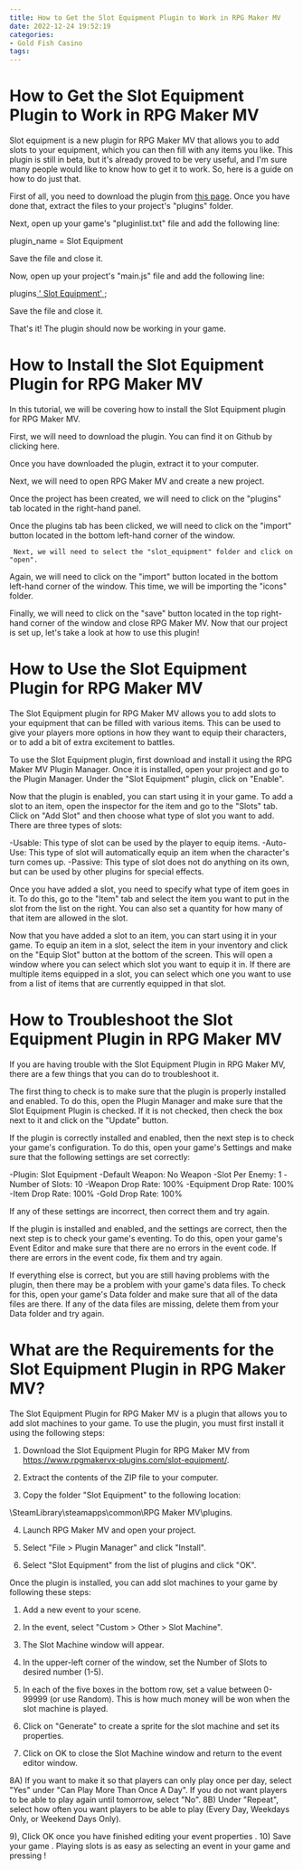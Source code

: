 ```yaml
---
title: How to Get the Slot Equipment Plugin to Work in RPG Maker MV
date: 2022-12-24 19:52:19
categories:
- Gold Fish Casino
tags:
---
```



#  How to Get the Slot Equipment Plugin to Work in RPG Maker MV

Slot equipment is a new plugin for RPG Maker MV that allows you to add slots to your equipment, which you can then fill with any items you like. This plugin is still in beta, but it's already proved to be very useful, and I'm sure many people would like to know how to get it to work. So, here is a guide on how to do just that.

First of all, you need to download the plugin from [this page](https://www.dropbox.com/s/qqj7bwxjc4x4o9i/Slot%20Equipment%20Beta.zip?dl=0). Once you have done that, extract the files to your project's "plugins" folder.

Next, open up your game's "pluginlist.txt" file and add the following line:

plugin_name = Slot Equipment

Save the file and close it.

Now, open up your project's "main.js" file and add the following line:

plugins[ ' Slot Equipment' ]();

Save the file and close it.

That's it! The plugin should now be working in your game.

#  How to Install the Slot Equipment Plugin for RPG Maker MV

In this tutorial, we will be covering how to install the Slot Equipment plugin for RPG Maker MV.

First, we will need to download the plugin. You can find it on Github by clicking here.

Once you have downloaded the plugin, extract it to your computer.

Next, we will need to open RPG Maker MV and create a new project.

Once the project has been created, we will need to click on the "plugins" tab located in the right-hand panel.

Once the plugins tab has been clicked, we will need to click on the "import" button located in the bottom left-hand corner of the window.


















     Next, we will need to select the "slot_equipment" folder and click on "open".
 Again, we will need to click on the "import" button located in the bottom left-hand corner of the window. This time, we will be importing the "icons" folder. 



   Finally, we will need to click on the "save" button located in the top right-hand corner of the window and close RPG Maker MV. 
Now that our project is set up, let's take a look at how to use this plugin!

#  How to Use the Slot Equipment Plugin for RPG Maker MV

The Slot Equipment plugin for RPG Maker MV allows you to add slots to your equipment that can be filled with various items. This can be used to give your players more options in how they want to equip their characters, or to add a bit of extra excitement to battles.

To use the Slot Equipment plugin, first download and install it using the RPG Maker MV Plugin Manager. Once it is installed, open your project and go to the Plugin Manager. Under the "Slot Equipment" plugin, click on "Enable".

Now that the plugin is enabled, you can start using it in your game. To add a slot to an item, open the inspector for the item and go to the "Slots" tab. Click on "Add Slot" and then choose what type of slot you want to add. There are three types of slots:

-Usable: This type of slot can be used by the player to equip items.
-Auto-Use: This type of slot will automatically equip an item when the character's turn comes up.
-Passive: This type of slot does not do anything on its own, but can be used by other plugins for special effects.

Once you have added a slot, you need to specify what type of item goes in it. To do this, go to the "Item" tab and select the item you want to put in the slot from the list on the right. You can also set a quantity for how many of that item are allowed in the slot.

Now that you have added a slot to an item, you can start using it in your game. To equip an item in a slot, select the item in your inventory and click on the "Equip Slot" button at the bottom of the screen. This will open a window where you can select which slot you want to equip it in. If there are multiple items equipped in a slot, you can select which one you want to use from a list of items that are currently equipped in that slot.

#  How to Troubleshoot the Slot Equipment Plugin in RPG Maker MV

If you are having trouble with the Slot Equipment Plugin in RPG Maker MV, there are a few things that you can do to troubleshoot it.

The first thing to check is to make sure that the plugin is properly installed and enabled. To do this, open the Plugin Manager and make sure that the Slot Equipment Plugin is checked. If it is not checked, then check the box next to it and click on the "Update" button.

If the plugin is correctly installed and enabled, then the next step is to check your game's configuration. To do this, open your game's Settings and make sure that the following settings are set correctly:

-Plugin: Slot Equipment
-Default Weapon: No Weapon
-Slot Per Enemy: 1
-Number of Slots: 10
-Weapon Drop Rate: 100%
-Equipment Drop Rate: 100%
-Item Drop Rate: 100%
-Gold Drop Rate: 100%

If any of these settings are incorrect, then correct them and try again.

If the plugin is installed and enabled, and the settings are correct, then the next step is to check your game's eventing. To do this, open your game's Event Editor and make sure that there are no errors in the event code. If there are errors in the event code, fix them and try again.


If everything else is correct, but you are still having problems with the plugin, then there may be a problem with your game's data files. To check for this, open your game's Data folder and make sure that all of the data files are there. If any of the data files are missing, delete them from your Data folder and try again.

#  What are the Requirements for the Slot Equipment Plugin in RPG Maker MV?

The Slot Equipment Plugin for RPG Maker MV is a plugin that allows you to add slot machines to your game. To use the plugin, you must first install it using the following steps:

1. Download the Slot Equipment Plugin for RPG Maker MV from https://www.rpgmakervx-plugins.com/slot-equipment/.

2. Extract the contents of the ZIP file to your computer.

3. Copy the folder "Slot Equipment" to the following location:

\SteamLibrary\steamapps\common\RPG Maker MV\plugins\.

4. Launch RPG Maker MV and open your project.

5. Select "File > Plugin Manager" and click "Install".

6. Select "Slot Equipment" from the list of plugins and click "OK".


Once the plugin is installed, you can add slot machines to your game by following these steps:

1. Add a new event to your scene.

2. In the event, select "Custom > Other > Slot Machine".



  3. The Slot Machine window will appear.

  4. In the upper-left corner of the window, set the Number of Slots to desired number (1-5).

  5. In each of the five boxes in the bottom row, set a value between 0-99999 (or use Random). This is how much money will be won when the slot machine is played.



  6. Click on "Generate" to create a sprite for the slot machine and set its properties.



  7. Click on OK to close the Slot Machine window and return to the event editor window.

 8A) If you want to make it so that players can only play once per day, select "Yes" under "Can Play More Than Once A Day". If you do not want players to be able to play again until tomorrow, select "No".  8B) Under "Repeat", select how often you want players to be able to play (Every Day, Weekdays Only, or Weekend Days Only).

 9), Click OK once you have finished editing your event properties .  10) Save your game . Playing slots is as easy as selecting an event in your game and pressing <Enter>!